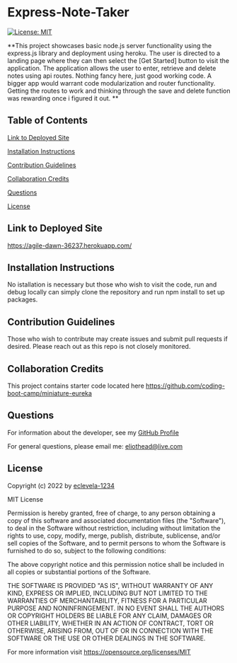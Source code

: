 
# Express-Note-Taker
[![License: MIT](https://img.shields.io/badge/License-MIT-yellow.svg)](https://opensource.org/licenses/MIT)

**This project showcases basic node.js server functionality using the express.js library and deployment using heroku. The user is directed to a landing page where they can then select the [Get Started] button to visit the application. The application allows the user to enter, retrieve and delete notes using api routes. Nothing fancy here, just good working code. A bigger app would warrant code modularization and router functionality. Getting the routes to work and thinking through the save and delete function was rewarding once i figured it out.  **

## Table of Contents


[Link to Deployed Site](#link-to-deployed-site)

[Installation Instructions](#installation-instructions)

[Contribution Guidelines](#contribution-guidelines)

[Collaboration Credits](#collaboration-credits)

[Questions](#questions)

[License](#license)


## Link to Deployed Site

https://agile-dawn-36237.herokuapp.com/
## Installation Instructions

No istallation is necessary but those who wish to visit the code, run and debug locally can simply clone the repository and run npm install to set up packages.
## Contribution Guidelines

Those who wish to contribute may create issues and submit pull requests if desired. Please reach out as this repo is not closely monitored.
## Collaboration Credits

This project contains starter code located here https://github.com/coding-boot-camp/miniature-eureka
## Questions
For information about the developer, see my [GitHub Profile](https://github.com/eclevela-1234)

For general questions, please email me: eliothead@live.com
## License
Copyright (c)  2022 by [eclevela-1234](https://github.com/eclevela-1234)

MIT License

Permission is hereby granted, free of charge, to any person obtaining a copy
of this software and associated documentation files (the "Software"), to deal
in the Software without restriction, including without limitation the rights
to use, copy, modify, merge, publish, distribute, sublicense, and/or sell
copies of the Software, and to permit persons to whom the Software is
furnished to do so, subject to the following conditions:

The above copyright notice and this permission notice shall be included in all
copies or substantial portions of the Software.

THE SOFTWARE IS PROVIDED "AS IS", WITHOUT WARRANTY OF ANY KIND, EXPRESS OR
IMPLIED, INCLUDING BUT NOT LIMITED TO THE WARRANTIES OF MERCHANTABILITY,
FITNESS FOR A PARTICULAR PURPOSE AND NONINFRINGEMENT. IN NO EVENT SHALL THE
AUTHORS OR COPYRIGHT HOLDERS BE LIABLE FOR ANY CLAIM, DAMAGES OR OTHER
LIABILITY, WHETHER IN AN ACTION OF CONTRACT, TORT OR OTHERWISE, ARISING FROM,
OUT OF OR IN CONNECTION WITH THE SOFTWARE OR THE USE OR OTHER DEALINGS IN THE
SOFTWARE.

For more information visit https://opensource.org/licenses/MIT

